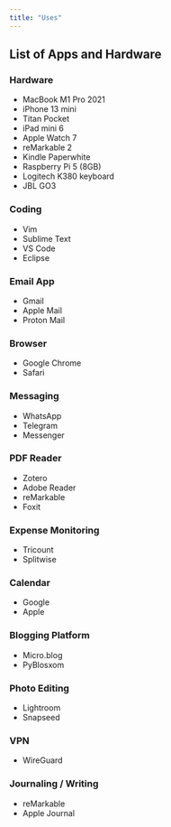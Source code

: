 ```yaml
---
title: "Uses"
---
```


## List of Apps and Hardware

### Hardware
- MacBook M1 Pro 2021  
- iPhone 13 mini  
- Titan Pocket  
- iPad mini 6  
- Apple Watch 7  
- reMarkable 2  
- Kindle Paperwhite  
- Raspberry Pi 5 (8GB)  
- Logitech K380 keyboard  
- JBL GO3  

### Coding
- Vim  
- Sublime Text  
- VS Code  
- Eclipse  

### Email App
- Gmail  
- Apple Mail  
- Proton Mail  

### Browser
- Google Chrome  
- Safari  

### Messaging
- WhatsApp  
- Telegram  
- Messenger  

### PDF Reader
- Zotero  
- Adobe Reader  
- reMarkable  
- Foxit  

### Expense Monitoring
- Tricount  
- Splitwise  

### Calendar
- Google  
- Apple  

### Blogging Platform
- Micro.blog  
- PyBlosxom  

### Photo Editing
- Lightroom  
- Snapseed  

### VPN
- WireGuard  

### Journaling / Writing
- reMarkable  
- Apple Journal  
